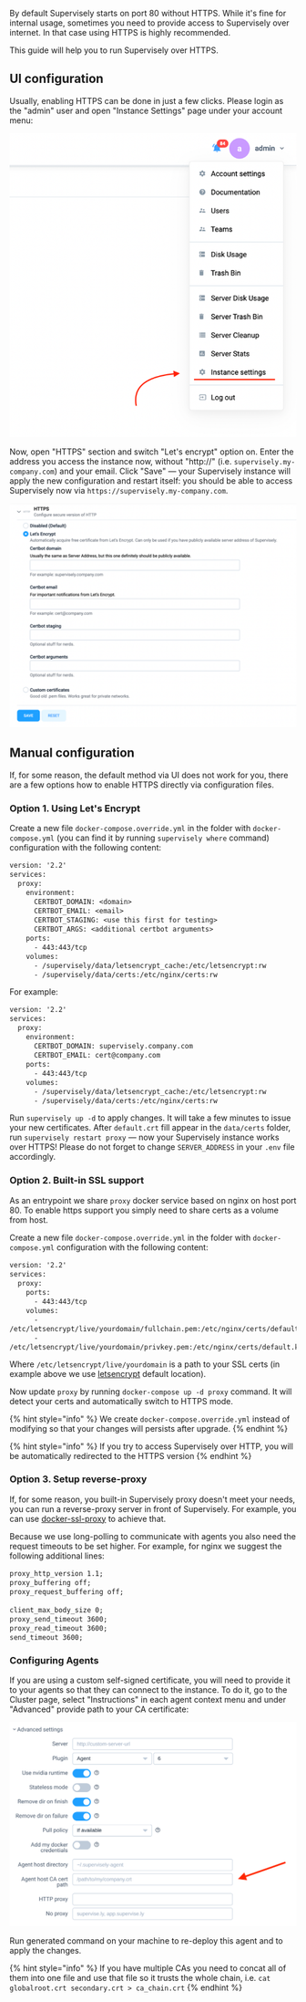 By default Supervisely starts on port 80 without HTTPS. While it's fine for internal usage, sometimes you need to provide access to Supervisely over internet. In that case using HTTPS is highly recommended. 

This guide will help you to run Supervisely over HTTPS.

## UI configuration

Usually, enabling HTTPS can be done in just a few clicks. Please login as the "admin" user and open "Instance Settings" page under your account menu:

![](instance-settings.png)

Now, open "HTTPS" section and switch "Let's encrypt" option on. Enter the address you access the instance now, without "http://" (i.e. `supervisely.my-company.com`) and your email. Click "Save" — your Supervisely instance will apply the new configuration and restart itself: you should be able to access Supervisely now via `https://supervisely.my-company.com`.

![](instance-settings-https.png)

## Manual configuration

If, for some reason, the default method via UI does not work for you, there are a few options how to enable HTTPS directly via configuration files.

### Option 1. Using Let's Encrypt

Create a new file `docker-compose.override.yml` in the folder with `docker-compose.yml` (you can find it by running `supervisely where` command) configuration with the following content:

```
version: '2.2'
services:
  proxy:
    environment:
      CERTBOT_DOMAIN: <domain>
      CERTBOT_EMAIL: <email>
      CERTBOT_STAGING: <use this first for testing>
      CERTBOT_ARGS: <additional certbot arguments>
    ports:
      - 443:443/tcp
    volumes:
      - /supervisely/data/letsencrypt_cache:/etc/letsencrypt:rw
      - /supervisely/data/certs:/etc/nginx/certs:rw
```

For example:

```
version: '2.2'
services:
  proxy:
    environment:
      CERTBOT_DOMAIN: supervisely.company.com
      CERTBOT_EMAIL: cert@company.com
    ports:
      - 443:443/tcp
    volumes:
      - /supervisely/data/letsencrypt_cache:/etc/letsencrypt:rw
      - /supervisely/data/certs:/etc/nginx/certs:rw
```

Run `supervisely up -d` to apply changes. It will take a few minutes to issue your new certificates. After `default.crt` fill appear in the `data/certs` folder, run `supervisely restart proxy` — now your Supervisely instance works over HTTPS! Please do not forget to change `SERVER_ADDRESS` in your `.env` file accordingly.

### Option 2. Built-in SSL support

As an entrypoint we share `proxy` docker service based on nginx on host port 80. To enable https support you simply need to share certs as a volume from host.

Create a new file `docker-compose.override.yml` in the folder with `docker-compose.yml` configuration with the following content:

```
version: '2.2'
services:
  proxy:
    ports:
      - 443:443/tcp
    volumes:
      - /etc/letsencrypt/live/yourdomain/fullchain.pem:/etc/nginx/certs/default.crt
      - /etc/letsencrypt/live/yourdomain/privkey.pem:/etc/nginx/certs/default.key
```

Where `/etc/letsencrypt/live/yourdomain` is a path to your SSL certs (in example above we use [letsencrypt](https://letsencrypt.org/) default location).

Now update `proxy` by running `docker-compose up -d proxy` command. It will detect your certs and automatically switch to HTTPS mode. 

{% hint style="info" %}
We create `docker-compose.override.yml` instead of modifying so that your changes will persists after upgrade.
{% endhint %}

{% hint style="info" %}
If you try to access Supervisely over HTTP, you will be automatically redirected to the HTTPS version
{% endhint %}



### Option 3. Setup reverse-proxy

If, for some reason, you built-in Supervisely proxy doesn't meet your needs, you can run a reverse-proxy server in front of Supervisely. For example, you can use [docker-ssl-proxy](https://hub.docker.com/r/fsouza/docker-ssl-proxy/) to achieve that.

Because we use long-polling to communicate with agents you also need the request timeouts to be set higher. For example, for nginx we suggest the following additional lines:

```
proxy_http_version 1.1;
proxy_buffering off;
proxy_request_buffering off;

client_max_body_size 0;
proxy_send_timeout 3600;
proxy_read_timeout 3600;
send_timeout 3600;
```


### Configuring Agents

If you are using a custom self-signed certificate, you will need to provide it to your agents so that they can connect to the instance. To do it, go to the Cluster page, select "Instructions" in each agent context menu and under "Advanced" provide path to your CA certificate:

![](ca-cert-path.png)

Run generated command on your machine to re-deploy this agent and to apply the changes.

{% hint style="info" %}
If you have multiple CAs you need to concat all of them into one file and use that file so it trusts the whole chain, i.e. `cat globalroot.crt secondary.crt > ca_chain.crt`
{% endhint %}
